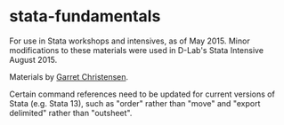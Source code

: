 # stata-fundamentals
For use in Stata workshops and intensives, as of May 2015. Minor modifications to these materials were used in D-Lab's Stata Intensive August 2015.

Materials by [Garret Christensen](https://www.ocf.berkeley.edu/~garret/dlab/index.html).

Certain command references need to be updated for current versions of Stata (e.g. Stata 13), such as "order" rather than "move" and "export delimited" rather than "outsheet".
